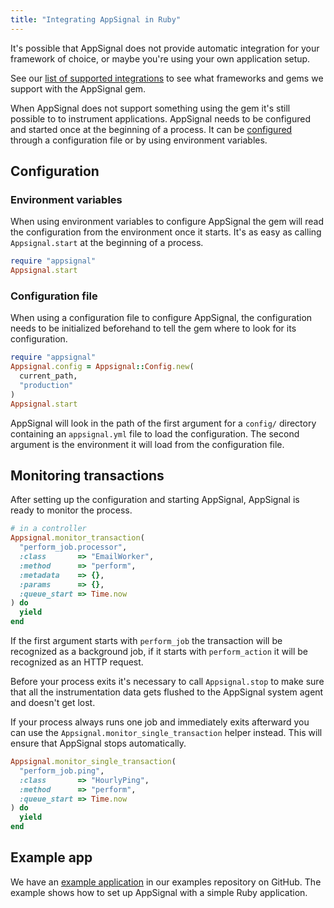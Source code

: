 ```yaml
---
title: "Integrating AppSignal in Ruby"
---
```


It's possible that AppSignal does not provide automatic integration for your
framework of choice, or maybe you're using your own application setup.

See our [list of supported integrations](/ruby/integrations/index.html) to see
what frameworks and gems we support with the AppSignal gem.

When AppSignal does not support something using the gem it's still possible to
to instrument applications. AppSignal needs to be configured and started once
at the beginning of a process. It can be
[configured](/ruby/configuration/index.html) through a configuration file or by
using environment variables.

## Configuration

### Environment variables

When using environment variables to configure AppSignal the gem will read the
configuration from the environment once it starts. It's as easy as calling
`Appsignal.start` at the beginning of a process.

```ruby
require "appsignal"
Appsignal.start
```

### Configuration file

When using a configuration file to configure AppSignal, the configuration needs
to be initialized beforehand to tell the gem where to look for its
configuration.

```ruby
require "appsignal"
Appsignal.config = Appsignal::Config.new(
  current_path,
  "production"
)
Appsignal.start
```

AppSignal will look in the path of the first argument for a `config/` directory
containing an `appsignal.yml` file to load the configuration. The second
argument is the environment it will load from the configuration file.

## Monitoring transactions

After setting up the configuration and starting AppSignal, AppSignal is ready
to monitor the process.

```ruby
# in a controller
Appsignal.monitor_transaction(
  "perform_job.processor",
  :class       => "EmailWorker",
  :method      => "perform",
  :metadata    => {},
  :params      => {},
  :queue_start => Time.now
) do
  yield
end
```

If the first argument starts with `perform_job` the transaction will be
recognized as a background job, if it starts with `perform_action` it will be
recognized as an HTTP request.

Before your process exits it's necessary to call `Appsignal.stop` to make sure
that all the instrumentation data gets flushed to the AppSignal system agent
and doesn't get lost.

If your process always runs one job and immediately exits afterward you can use
the `Appsignal.monitor_single_transaction` helper instead. This will ensure
that AppSignal stops automatically.

```ruby
Appsignal.monitor_single_transaction(
  "perform_job.ping",
  :class       => "HourlyPing",
  :method      => "perform",
  :queue_start => Time.now
) do
  yield
end
```

## Example app

We have an [example application][example-app] in our examples repository on
GitHub. The example shows how to set up AppSignal with a simple Ruby
application.

[example-app]: https://github.com/appsignal/appsignal-examples/tree/ruby
